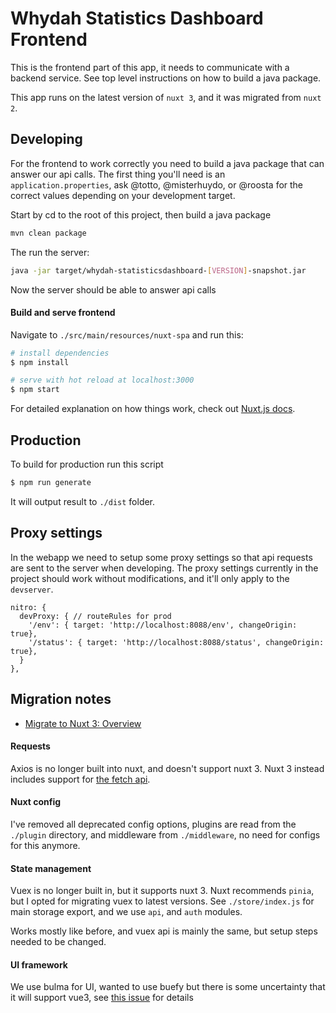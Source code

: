 # Whydah Statistics Dashboard Frontend

This is the frontend part of this app, it needs to communicate with a backend
service. See top level instructions on how to build a java package.

This app runs on the latest version of `nuxt 3`, and it was migrated from `nuxt
2`.

## Developing


For the frontend to work correctly you need to build a java package that can
answer our api calls. The first thing you'll need is an
`application.properties`, ask @totto, @misterhuydo, or @roosta for the correct
values depending on your development target.

Start by cd to the root of this project, then build a java package

```bash
mvn clean package
```

The run the server:
```bash
java -jar target/whydah-statisticsdashboard-[VERSION]-snapshot.jar
```
Now the server should be able to answer api calls

#### Build and serve frontend

Navigate to `./src/main/resources/nuxt-spa` and run this:

```bash
# install dependencies
$ npm install

# serve with hot reload at localhost:3000
$ npm start
```

For detailed explanation on how things work, check out [Nuxt.js docs](https://nuxtjs.org).

## Production

To build for production run this script

```bash
$ npm run generate
```

It will output result to `./dist` folder.

## Proxy settings

In the webapp we need to setup some proxy settings so that api requests are
sent to the server when developing. The proxy settings currently in the project
should work without modifications, and it'll only apply to the `devserver`.

```
nitro: {
  devProxy: { // routeRules for prod
    '/env': { target: 'http://localhost:8088/env', changeOrigin: true},
    '/status': { target: 'http://localhost:8088/status', changeOrigin: true},
  }
},
```
## Migration notes

- [Migrate to Nuxt 3: Overview](https://nuxt.com/docs/migration/overview)


#### Requests

Axios is no longer built into nuxt, and doesn't support nuxt 3. Nuxt 3 instead
includes support for [the fetch
api](https://developer.mozilla.org/en-US/docs/Web/API/Fetch_API/Using_Fetch).

#### Nuxt config

I've removed all deprecated config options, plugins are read from the
`./plugin` directory, and middleware from `./middleware`, no need for configs
for this anymore.

#### State management

Vuex is no longer built in, but it supports nuxt 3. Nuxt recommends `pinia`,
but I opted for migrating vuex to latest versions. See `./store/index.js` for
main storage export, and we use `api`, and `auth` modules.

Works mostly like before, and vuex api is mainly the same, but setup steps
needed to be changed.

#### UI framework

We use bulma for UI, wanted to use buefy but there is some uncertainty that it
will support vue3, see [this issue](https://github.com/buefy/buefy/issues/2505)
for details

